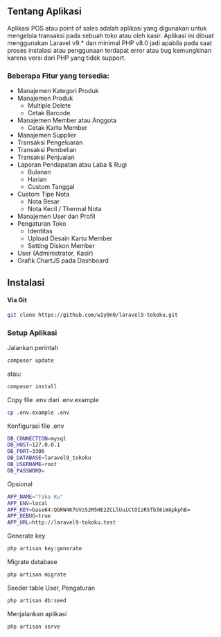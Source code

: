 ## Tentang Aplikasi

Aplikasi POS atau point of sales adalah aplikasi yang digunakan untuk mengelola transaksi pada sebuah toko atau oleh kasir. Aplikasi ini dibuat menggunakan Laravel v9.\* dan minimal PHP v8.0 jadi apabila pada saat proses instalasi atau penggunaan terdapat error atau bug kemungkinan karena versi dari PHP yang tidak support.

### Beberapa Fitur yang tersedia:

-   Manajemen Kategori Produk
-   Manajemen Produk
    -   Multiple Delete
    -   Cetak Barcode
-   Manajemen Member atau Anggota
    -   Cetak Kartu Member
-   Manajemen Supplier
-   Transaksi Pengeluaran
-   Transaksi Pembelian
-   Transaksi Penjualan
-   Laporan Pendapatan atau Laba & Rugi
    -   Bulanan
    -   Harian
    -   Custom Tanggal
-   Custom Tipe Nota
    -   Nota Besar
    -   Nota Kecil / Thermal Nota
-   Manajemen User dan Profil
-   Pengaturan Toko
    -   Identitas
    -   Upload Desain Kartu Member
    -   Setting Diskon Member
-   User (Administrator, Kasir)
-   Grafik ChartJS pada Dashboard

## Instalasi

#### Via Git

```bash
git clone https://github.com/w1y0n0/laravel9-tokoku.git
```

### Setup Aplikasi

Jalankan perintah

```bash
composer update
```

atau:

```bash
composer install
```

Copy file .env dari .env.example

```bash
cp .env.example .env
```

Konfigurasi file .env

```bash
DB_CONNECTION=mysql
DB_HOST=127.0.0.1
DB_PORT=3306
DB_DATABASE=laravel9_tokoku
DB_USERNAME=root
DB_PASSWORD=
```

Opsional

```bash
APP_NAME="Toko Ku"
APP_ENV=local
APP_KEY=base64:QGRW4K7UVzS2M5HE2ZCLlUuiCtOIzRSfb38iWApkphE=
APP_DEBUG=true
APP_URL=http://laravel9-tokoku.test
```

Generate key

```bash
php artisan key:generate
```

Migrate database

```bash
php artisan migrate
```

Seeder table User, Pengaturan

```bash
php artisan db:seed
```

Menjalankan aplikasi

```bash
php artisan serve
```
